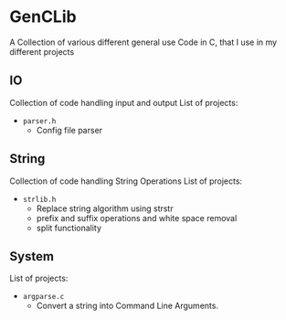 # GenCLib
A Collection of various different general use Code in C, that I use in my different projects

## IO 
Collection of code handling input and output
List of projects: 
- `parser.h`
  - Config file parser

## String
Collection of code handling String Operations
List of projects: 
- `strlib.h`
  - Replace string algorithm using strstr
  - prefix and suffix operations and white space removal
  - split functionality

## System
List of projects:
- `argparse.c`
  - Convert a string into Command Line Arguments. 